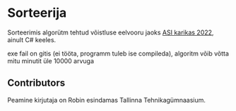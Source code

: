 # Sorteerija

Sorteerimis algorütm tehtud võistluse eelvooru jaoks [ASI karikas 2022](https://asikarikas.ee), ainult C# keeles.

exe fail on gitis (ei tööta, programm tuleb ise compileda), algoritm võib võtta mitu minutit üle 10000 arvuga

## Contributors

Peamine kirjutaja on Robin
esindamas Tallinna Tehnikagümnaasium.
